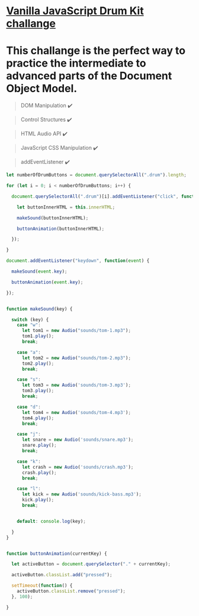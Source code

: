 #  [Vanilla JavaScript Drum Kit challange](https://ralucaelisabetar.github.io/drum-kit-javascript/)

# This challange is the perfect way to practice the intermediate to advanced parts of the Document Object Model. 

>DOM Manipulation :heavy_check_mark:

>Control Structures :heavy_check_mark:

>HTML Audio API :heavy_check_mark:

>JavaScript CSS Manipulation :heavy_check_mark:

>addEventListener :heavy_check_mark:

````javascript
let numberOfDrumButtons = document.querySelectorAll(".drum").length;

for (let i = 0; i < numberOfDrumButtons; i++) {

  document.querySelectorAll(".drum")[i].addEventListener("click", function() {

    let buttonInnerHTML = this.innerHTML;

    makeSound(buttonInnerHTML);

    buttonAnimation(buttonInnerHTML);

  });

}

document.addEventListener("keydown", function(event) {

  makeSound(event.key);

  buttonAnimation(event.key);

});


function makeSound(key) {

  switch (key) {
    case "w":
      let tom1 = new Audio("sounds/tom-1.mp3");
      tom1.play();
      break;

    case "a":
      let tom2 = new Audio("sounds/tom-2.mp3");
      tom2.play();
      break;

    case "s":
      let tom3 = new Audio('sounds/tom-3.mp3');
      tom3.play();
      break;

    case "d":
      let tom4 = new Audio('sounds/tom-4.mp3');
      tom4.play();
      break;

    case "j":
      let snare = new Audio('sounds/snare.mp3');
      snare.play();
      break;

    case "k":
      let crash = new Audio('sounds/crash.mp3');
      crash.play();
      break;

    case "l":
      let kick = new Audio('sounds/kick-bass.mp3');
      kick.play();
      break;


    default: console.log(key);

  }
}


function buttonAnimation(currentKey) {

  let activeButton = document.querySelector("." + currentKey);

  activeButton.classList.add("pressed");

  setTimeout(function() {
    activeButton.classList.remove("pressed");
  }, 100);

}

